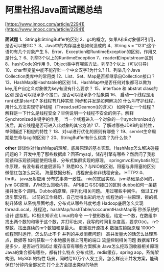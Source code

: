 # 阿里社招Java面试题总结

[https://www.imooc.com/article/22941](https://www.imooc.com/article/22941)

**面试题**
1、String和StringBuffer的区别
2、gc的概念，如果A和B对象循环引用，是否可以被GC？
3、Java中的内存溢出是如何造成的
4、String s = “123”;这个语句有几个对象产生
5、Error、Exception和RuntimeException的区别，作用又是什么？
6、列举3个以上的RuntimeException
7、reader和inputstream区别
8、hashCode的作用
9、Object类中有哪些方法，列举3个以上（可以引导）
10、char型变量中能不能存贮一个中文汉字?为什么?
11、列举几个Java Collection类库中的常用类
12、List、Set、Map是否都继承自Collection接口？
13、HashMap和Hashtable的区别
14、HashMap中是否任何对象都可以做为key,用户自定义对象做为key有没有什么要求？
15、interface 和 abstrat class的区别 是否可以继承多个接口，是否可以继承多个抽象类
16、 启动一个线程是用run()还是start()? 多线程有几种实现 同步和并发是如何解决的 什么叫守护线程，用什么方法实现守护线程（Thread.setDeamon()的含义） 如何停止一个线程？ 解释是一下什么是线程安全？举例说明一个线程不安全的例子。解释Synchronized关键字的作用。 当一个线程进入一个对象的一个synchronized方法后，其它线程是否可进入此对象的其它方法?
17、了解过哪些JDK8的新特性，举例描述下相应的特性？
18、对sql进行优化的原则有哪些？
19、servlet生命周期是生命与cgi的区别？
20、StringBuffer有什么优势？为什么快？

**other**
谈谈你对HashMap的理解，底层原理的基本实现，HashMap怎么解决碰撞问题的？
开发中用了那些数据库？回答mysql，储存引擎有哪些？然后问了我悲观锁和乐观锁问题使用场景、分布式集群实现的原理。
springmvc和mybatis的工作原理，有没有看过底层源码？
熟悉IO么？与NIO的区别，阻塞与非阻塞的区别
微信红包怎么实现。
海量数据分析。
线程安全和非线程安全。
HTTP2.0、thrift。
java反射应用
分布式事务一致性。
nio的底层实现。
jvm基础是必问的，jvm GC原理，JVM怎么回收内存。
API接口与SDI接口的区别
dubbo如何一条链接并发多个调用。Dubbo的原理，序列化相关问题。
用过哪些中间件。
做过工作流引擎没有。
以前的工作经历，自己觉得出彩的地方
线程池的一些原理，锁的机制升降级
从系统层面考虑，分布式从哪些纬度考虑
Hadoop底层怎么实现
threadLocal，线程池，hashMap/hashTable/coccurentHashMap等
秒杀系统的设计
虚拟机，IO相关知识点
Linux的命令
一个整形数组，给定一个数，在数组中找出两个数的和等于这个数，并打印出来，我写的时间复杂度高，要求O(n)。
n个整数，找出连续的m个数加和是最大。
更重视开源技术
数据库锁隐原理
1000个线程同时运行，怎么防止不卡
并列的并发消费问题）
高并发量大的话怎么处理热点，数据等
如何获取一个本地服务器上可用的端口
流量控制相关问题
数据库TPS是多少，是否进行测试过
缓存击穿有哪些方案解决
Java怎么挖取回收器相关原理
Java的集合都有哪些，都有什么特点
分布式锁，redis缓存，spring aop，系统架构图，MySQL的特性
场景，同时给10万个人发工资，怎么样设计并发方案，能确保在1分钟内全部发完 打个比方会提出类似的场景